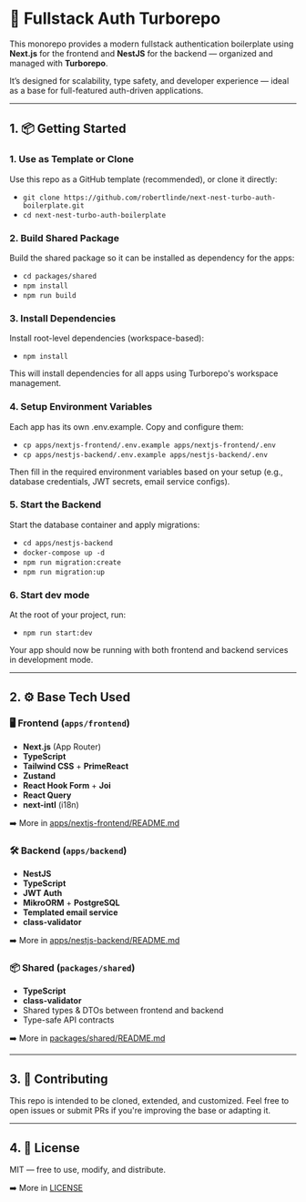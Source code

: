 # 🔐 Fullstack Auth Turborepo

This monorepo provides a modern fullstack authentication boilerplate using **Next.js** for the frontend and **NestJS** for the backend — organized and managed with **Turborepo**.

It’s designed for scalability, type safety, and developer experience — ideal as a base for full-featured auth-driven applications.

---

## 1. 📦 Getting Started

### 1. Use as Template or Clone

Use this repo as a GitHub template (recommended), or clone it directly:

- `git clone https://github.com/robertlinde/next-nest-turbo-auth-boilerplate.git`
- `cd next-nest-turbo-auth-boilerplate`

### 2. Build Shared Package

Build the shared package so it can be installed as dependency for the apps:

- `cd packages/shared`
- `npm install`
- `npm run build`

### 3. Install Dependencies

Install root-level dependencies (workspace-based):

- `npm install`

This will install dependencies for all apps using Turborepo's workspace management.

### 4. Setup Environment Variables

Each app has its own .env.example. Copy and configure them:

- `cp apps/nextjs-frontend/.env.example apps/nextjs-frontend/.env`
- `cp apps/nestjs-backend/.env.example apps/nestjs-backend/.env`

Then fill in the required environment variables based on your setup (e.g., database credentials, JWT secrets, email service configs).

### 5. Start the Backend

Start the database container and apply migrations:

- `cd apps/nestjs-backend`
- `docker-compose up -d`
- `npm run migration:create`
- `npm run migration:up`

### 6. Start dev mode

At the root of your project, run:

- `npm run start:dev`

Your app should now be running with both frontend and backend services in development mode.

---

## 2. ⚙️ Base Tech Used

### 🖥 Frontend (`apps/frontend`)

- **Next.js** (App Router)
- **TypeScript**
- **Tailwind CSS** + **PrimeReact**
- **Zustand**
- **React Hook Form** + **Joi**
- **React Query**
- **next-intl** (i18n)

➡️ More in [apps/nextjs-frontend/README.md](./apps/nextjs-frontend/README.md)

### 🛠 Backend (`apps/backend`)

- **NestJS**
- **TypeScript**
- **JWT Auth**
- **MikroORM** + **PostgreSQL**
- **Templated email service**
- **class-validator**

➡️ More in [apps/nestjs-backend/README.md](./apps/nestjs-backend/README.md)

### 📦 Shared (`packages/shared`)

- **TypeScript**
- **class-validator**
- Shared types & DTOs between frontend and backend
- Type-safe API contracts

➡️ More in [packages/shared/README.md](./packages/shared/README.md)

---

## 3. 🤝 Contributing

This repo is intended to be cloned, extended, and customized. Feel free to open issues or submit PRs if you're improving the base or adapting it.

---

## 4. 📝 License

MIT — free to use, modify, and distribute.

➡️ More in [LICENSE](./LICENSE)
